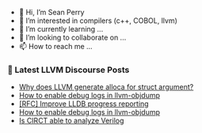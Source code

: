 - 👋 Hi, I’m Sean Perry
- 👀 I’m interested in compilers (c++, COBOL, llvm)
- 🌱 I’m currently learning ...
- 💞️ I’m looking to collaborate on ...
- 📫 How to reach me ...

<!---
s66perry/s66perry is a ✨ special ✨ repository because its `README.md` (this file) appears on your GitHub profile.
You can click the Preview link to take a look at your changes.
--->
### 📕 Latest LLVM Discourse Posts

<!-- DISCOURSE-LLVM:START -->
- [Why does LLVM generate alloca for struct argument?](https://discourse.llvm.org/t/why-does-llvm-generate-alloca-for-struct-argument/75771#post_3)
- [How to enable debug logs in llvm-objdump](https://discourse.llvm.org/t/how-to-enable-debug-logs-in-llvm-objdump/75758#post_3)
- [[RFC] Improve LLDB progress reporting](https://discourse.llvm.org/t/rfc-improve-lldb-progress-reporting/75717#post_11)
- [How to enable debug logs in llvm-objdump](https://discourse.llvm.org/t/how-to-enable-debug-logs-in-llvm-objdump/75758#post_2)
- [Is CIRCT able to analyze Verilog](https://discourse.llvm.org/t/is-circt-able-to-analyze-verilog/66281?page=2#post_40)
<!-- DISCOURSE-LLVM:END -->
